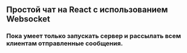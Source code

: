 ## Простой чат на React с использованием Websocket

### Пока умеет только запускать сервер и рассылать всем клиентам отправленные сообщения.
